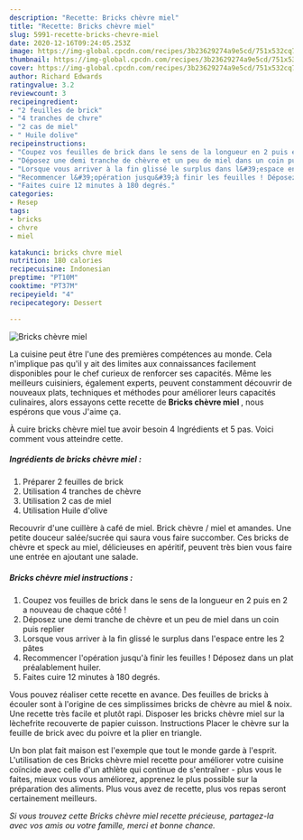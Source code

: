 ```yaml
---
description: "Recette: Bricks chèvre miel"
title: "Recette: Bricks chèvre miel"
slug: 5991-recette-bricks-chevre-miel
date: 2020-12-16T09:24:05.253Z
image: https://img-global.cpcdn.com/recipes/3b23629274a9e5cd/751x532cq70/bricks-chevre-miel-photo-principale-de-la-recette.jpg
thumbnail: https://img-global.cpcdn.com/recipes/3b23629274a9e5cd/751x532cq70/bricks-chevre-miel-photo-principale-de-la-recette.jpg
cover: https://img-global.cpcdn.com/recipes/3b23629274a9e5cd/751x532cq70/bricks-chevre-miel-photo-principale-de-la-recette.jpg
author: Richard Edwards
ratingvalue: 3.2
reviewcount: 3
recipeingredient:
- "2 feuilles de brick"
- "4 tranches de chvre"
- "2 cas de miel"
- " Huile dolive"
recipeinstructions:
- "Coupez vos feuilles de brick dans le sens de la longueur en 2 puis en 2 a nouveau de chaque côté !"
- "Déposez une demi tranche de chèvre et un peu de miel dans un coin puis replier"
- "Lorsque vous arriver à la fin glissé le surplus dans l&#39;espace entre les 2 pâtes"
- "Recommencer l&#39;opération jusqu&#39;à finir les feuilles ! Déposez dans un plat préalablement huiler."
- "Faites cuire 12 minutes à 180 degrés."
categories:
- Resep
tags:
- bricks
- chvre
- miel

katakunci: bricks chvre miel 
nutrition: 180 calories
recipecuisine: Indonesian
preptime: "PT10M"
cooktime: "PT37M"
recipeyield: "4"
recipecategory: Dessert

---
```



![Bricks chèvre miel](https://img-global.cpcdn.com/recipes/3b23629274a9e5cd/751x532cq70/bricks-chevre-miel-photo-principale-de-la-recette.jpg)

La cuisine peut être l'une des premières compétences au monde. Cela n'implique pas qu'il y ait des limites aux connaissances facilement disponibles pour le chef curieux de renforcer ses capacités. Même les meilleurs cuisiniers, également experts, peuvent constamment découvrir de nouveaux plats, techniques et méthodes pour améliorer leurs capacités culinaires, alors essayons cette recette de <strong> Bricks chèvre miel </strong>, nous espérons que vous J'aime ça.

<!--inarticleads1-->

À cuire bricks chèvre miel tue avoir besoin 4 Ingrédients et 5 pas. Voici comment vous atteindre cette.

##### Ingrédients de bricks chèvre miel :

1. Préparer 2 feuilles de brick
1. Utilisation 4 tranches de chèvre
1. Utilisation 2 cas de miel
1. Utilisation  Huile d&#39;olive


Recouvrir d&#39;une cuillère à café de miel. Brick chèvre / miel et amandes. Une petite douceur salée/sucrée qui saura vous faire succomber. Ces bricks de chèvre et speck au miel, délicieuses en apéritif, peuvent très bien vous faire une entrée en ajoutant une salade. 

<!--inarticleads2-->

##### Bricks chèvre miel instructions :

1. Coupez vos feuilles de brick dans le sens de la longueur en 2 puis en 2 a nouveau de chaque côté !
1. Déposez une demi tranche de chèvre et un peu de miel dans un coin puis replier
1. Lorsque vous arriver à la fin glissé le surplus dans l&#39;espace entre les 2 pâtes
1. Recommencer l&#39;opération jusqu&#39;à finir les feuilles ! Déposez dans un plat préalablement huiler.
1. Faites cuire 12 minutes à 180 degrés.


Vous pouvez réaliser cette recette en avance. Des feuilles de bricks à écouler sont à l&#39;origine de ces simplissimes bricks de chèvre au miel &amp; noix. Une recette très facile et plutôt rapi. Disposer les bricks chèvre miel sur la lèchefrite recouverte de papier cuisson. Instructions Placer le chèvre sur la feuille de brick avec du poivre et la plier en triangle. 

<!--inarticleads1-->

<p>
Un bon plat fait maison est l'exemple que tout le monde garde à l'esprit. L'utilisation de ces Bricks chèvre miel recette pour améliorer votre cuisine coïncide avec celle d'un athlète qui continue de s'entraîner - plus vous le faites, mieux vous vous améliorez, apprenez le plus possible sur la préparation des aliments. Plus vous avez de recette, plus vos repas seront certainement meilleurs.
</p>

<p>
<i>Si vous trouvez cette Bricks chèvre miel recette précieuse, partagez-la avec vos amis ou votre famille, merci et bonne chance.</i>
</p>
